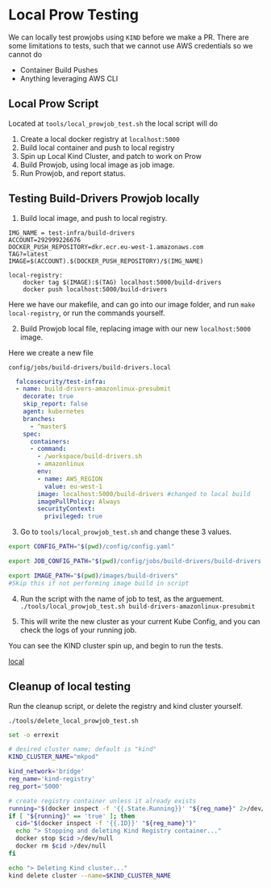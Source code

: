 # Local Prow Testing

We can locally test prowjobs using `KIND` before we make a PR. There are some limitations to tests, such that we cannot use AWS credentials so we cannot do

- Container Build Pushes
- Anything leveraging AWS CLI

## Local Prow Script

Located at `tools/local_prowjob_test.sh` the local script will do

1. Create a local docker registry at `localhost:5000`
2. Build local container and push to local registry
3. Spin up Local Kind Cluster, and patch to work on Prow
4. Build Prowjob, using local image as job image.
5. Run Prowjob, and report status.

## Testing Build-Drivers Prowjob locally

1. Build local image, and push to local registry. 

```
IMG_NAME = test-infra/build-drivers
ACCOUNT=292999226676
DOCKER_PUSH_REPOSITORY=dkr.ecr.eu-west-1.amazonaws.com
TAG?=latest
IMAGE=$(ACCOUNT).$(DOCKER_PUSH_REPOSITORY)/$(IMG_NAME)

local-registry:
	docker tag $(IMAGE):$(TAG) localhost:5000/build-drivers
	docker push localhost:5000/build-drivers
```
Here we have our makefile, and can go into our image folder, and run `make local-registry`, or run the commands yourself.

2. Build Prowjob local file, replacing image with our new `localhost:5000` image.

Here we create a new file 

`config/jobs/build-drivers/build-drivers.local`
```yaml
  falcosecurity/test-infra:
  - name: build-drivers-amazonlinux-presubmit
    decorate: true
    skip_report: false
    agent: kubernetes
    branches:
      - ^master$
    spec:
      containers:
      - command:
        - /workspace/build-drivers.sh
        - amazonlinux
        env:
        - name: AWS_REGION
          value: eu-west-1
        image: localhost:5000/build-drivers #changed to local build
        imagePullPolicy: Always
        securityContext:
          privileged: true
```

3. Go to `tools/local_prowjob_test.sh` and change these 3 values.

```bash
export CONFIG_PATH="$(pwd)/config/config.yaml"

export JOB_CONFIG_PATH="$(pwd)/config/jobs/build-drivers/build-drivers.local"

export IMAGE_PATH="$(pwd)/images/build-drivers"
#Skip this if not performing image build in script
```

4. Run the script with the name of job to test, as the arguement.  `./tools/local_prowjob_test.sh build-drivers-amazonlinux-presubmit`


5. This will write the new cluster as your current Kube Config, and you can check the logs of your running job.


You can see the KIND cluster spin up, and begin to run the tests.

[local](docs/images/local-testing.png)



## Cleanup of local testing

Run the cleanup script, or delete the registry and kind cluster yourself.

`./tools/delete_local_prowjob_test.sh`

```bash
set -o errexit

# desired cluster name; default is "kind"
KIND_CLUSTER_NAME="mkpod"

kind_network='bridge'
reg_name='kind-registry'
reg_port='5000'

# create registry container unless it already exists
running="$(docker inspect -f '{{.State.Running}}' "${reg_name}" 2>/dev/null || true)"
if [ "${running}" == 'true' ]; then
  cid="$(docker inspect -f '{{.ID}}' "${reg_name}")"
  echo "> Stopping and deleting Kind Registry container..."
  docker stop $cid >/dev/null
  docker rm $cid >/dev/null
fi

echo "> Deleting Kind cluster..."
kind delete cluster --name=$KIND_CLUSTER_NAME
```



